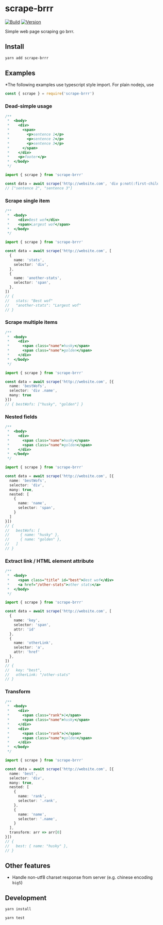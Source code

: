 # scrape-brrr

[![Build](https://github.com/chauchakching/scrape-brrr/actions/workflows/build.yml/badge.svg)](https://github.com/chauchakching/scrape-brrr/actions/workflows/build.yml) [![Version](https://img.shields.io/npm/v/scrape-brrr.svg)](https://www.npmjs.com/package/scrape-brrr) 


Simple web page scraping go brrr.

## Install

```bash
yarn add scrape-brrr
```

## Examples

*The following examples use typescript style import. For plain nodejs, use

```js
const { scrape } = require('scrape-brrr')
```

### Dead-simple usage

```ts
/**
 *  <body>
 *    <div>
 *      <span>
 *        <p>sentence 1</p>
 *        <p>sentence 2</p>
 *        <p>sentence 3</p>
 *      </span>
 *    </div>
 *    <p>footer</p>
 *  </body> 
 */

import { scrape } from 'scrape-brrr'

const data = await scrape('http://website.com', 'div p:not(:first-child)')
// ["sentence 2", "sentence 3"]
```



### Scrape single item

```ts
/**
 *  <body>
 *    <div>Best wof</div>
 *    <span>Largest wof</span>
 *  </body> 
 */

import { scrape } from 'scrape-brrr'

const data = await scrape('http://website.com', [
  {
    name: 'stats',
    selector: 'div',
  },
  {
    name: 'another-stats',
    selector: 'span',
  },
])
// { 
//   stats: "Best wof"
//   "another-stats": "Largest wof"
// }
```

### Scrape multiple items

```ts
/**
 *  <body>
 *    <div>
 *      <span class="name">husky</span>
 *      <span class="name">golden</span>
 *    </div>
 *  </body> 
 */

import { scrape } from 'scrape-brrr'

const data = await scrape('http://website.com', [{
  name: 'bestWofs',
  selector: 'div .name',
  many: true
}])
// { bestWofs: ["husky", "golden"] }
```

### Nested fields

```ts
/**
 *  <body>
 *    <div>
 *      <span class="name">husky</span>
 *      <span class="name">golden</span>
 *    </div>
 *  </body> 
 */

import { scrape } from 'scrape-brrr'

const data = await scrape('http://website.com', [{
  name: 'bestWofs',
  selector: 'div',
  many: true,
  nested: [
    {
      name: 'name',
      selector: 'span',
    }
  ]
}])
// { 
//   bestWofs: [
//     { name: "husky" }, 
//     { name: "golden" },
//   ]
// }
```

### Extract link / HTML element attribute

```ts
/**
 *  <body>
 *    <span class="title" id="best">Best wof</div>
 *    <a href="/other-stats">other stats</a>
 *  </body> 
 */

import { scrape } from 'scrape-brrr'

const data = await scrape('http://website.com', [
  {
    name: 'key',
    selector: 'span',
    attr: 'id'
  },
  {
    name: 'otherLink',
    selector: 'a',
    attr: 'href'
  },
])
// { 
//   key: "best",
//   otherLink: "/other-stats"
// }
```

### Transform

```ts
/**
 *  <body>
 *    <div>
 *      <span class="rank">1</span>
 *      <span class="name">husky</span>
 *    </div>
 *    <div>
 *      <span class="rank">2</span>
 *      <span class="name">golden</span>
 *    </div>
 *  </body> 
 */

import { scrape } from 'scrape-brrr'

const data = await scrape('http://website.com', [{
  name: 'best',
  selector: 'div',
  many: true,
  nested: [
    {
      name: 'rank',
      selector: '.rank',
    },
    {
      name: 'name',
      selector: '.name',
    }
  ],
  transform: arr => arr[0]
}])
// { 
//   best: { name: "husky" },
// }
```



## Other features

- Handle non-utf8 charset response from server (e.g. chinese encoding `big5`)

## Development

```bash
yarn install

yarn test
```
